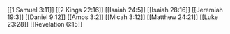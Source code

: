 [[1 Samuel 3:11]]
[[2 Kings 22:16]]
[[Isaiah 24:5]]
[[Isaiah 28:16]]
[[Jeremiah 19:3]]
[[Daniel 9:12]]
[[Amos 3:2]]
[[Micah 3:12]]
[[Matthew 24:21]]
[[Luke 23:28]]
[[Revelation 6:15]]
